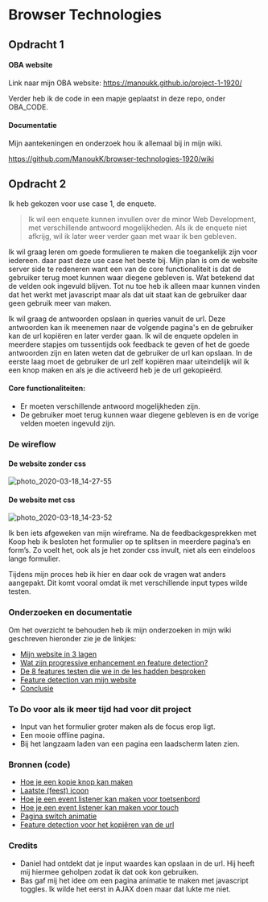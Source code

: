 # Browser Technologies 

## Opdracht 1
#### OBA website
Link naar mijn OBA website: https://manoukk.github.io/project-1-1920/

Verder heb ik de code in een mapje geplaatst in deze repo, onder OBA_CODE. 

#### Documentatie
Mijn aantekeningen en onderzoek hou ik allemaal bij in mijn wiki. 

https://github.com/ManoukK/browser-technologies-1920/wiki

## Opdracht 2
Ik heb gekozen voor use case 1, de enquete. 

> Ik wil een enquete kunnen invullen over de minor Web Development, met verschillende antwoord mogelijkheden. Als ik de enquete niet afkrijg, wil ik later weer verder gaan met waar ik ben gebleven.

Ik wil graag leren om goede formulieren te maken die toegankelijk zijn voor iedereen. daar past deze use case het beste bij. Mijn plan is om de website server side te redeneren want een van de core functionaliteit is dat de gebruiker terug moet kunnen waar diegene gebleven is. Wat betekend dat de velden ook ingevuld blijven. Tot nu toe heb ik alleen maar kunnen vinden dat het werkt met javascript maar als dat uit staat kan de gebruiker daar geen gebruik meer van maken. 

Ik wil graag de antwoorden opslaan in queries vanuit de url. Deze antwoorden kan ik meenemen naar de volgende pagina's en de gebruiker kan de url kopiëren en later verder gaan. Ik wil de enquete opdelen in meerdere stapjes om tussentijds ook feedback te geven of het de goede antwoorden zijn en laten weten dat de gebruiker de url kan opslaan. In de eerste laag moet de gebruiker de url zelf kopiëren maar uiteindelijk wil ik een knop maken en als je die activeerd heb je de url gekopieërd. 

#### Core functionaliteiten: 
- Er moeten verschillende antwoord mogelijkheden zijn. 
- De gebruiker moet terug kunnen waar diegene gebleven is en de vorige velden moeten ingevuld zijn. 

### De wireflow
#### De website zonder css
![photo_2020-03-18_14-27-55](https://user-images.githubusercontent.com/45541885/76965498-b08d2280-6924-11ea-9a1e-1015ae867de0.jpg)

#### De website met css
![photo_2020-03-18_14-23-52](https://user-images.githubusercontent.com/45541885/76965237-3d83ac00-6924-11ea-821e-7869d0743512.jpg)

Ik ben iets afgeweken van mijn wireframe. Na de feedbackgesprekken met Koop heb ik besloten het formulier op te splitsen in meerdere pagina’s en form’s. Zo voelt het, ook als je het zonder css invult, niet als een eindeloos lange formulier. 

Tijdens mijn proces heb ik hier en daar ook de vragen wat anders aangepakt. Dit komt vooral omdat ik met verschillende input types wilde testen. 

### Onderzoeken en documentatie 
Om het overzicht te behouden heb ik mijn onderzoeken in mijn wiki geschreven hieronder zie je de linkjes:
- [Mijn website in 3 lagen](https://github.com/ManoukK/browser-technologies-1920/wiki/De-website-in-3-lagen---opdracht-2)
- [Wat zijn progressive enhancement en feature detection?](https://github.com/ManoukK/browser-technologies-1920/wiki/Wat-zijn-progressive-enhancement-en-feature-detection%3F)
- [De 8 features testen die we in de les hadden besproken](https://github.com/ManoukK/browser-technologies-1920/wiki/8-features-testen---opdracht-2)
- [Feature detection van mijn website](https://github.com/ManoukK/browser-technologies-1920/wiki/Feature-detection---opdracht-2)
- [Conclusie](https://github.com/ManoukK/browser-technologies-1920/wiki/Conclusie)

### To Do voor als ik meer tijd had voor dit project
- Input van het formulier groter maken als de focus erop ligt. 
- Een mooie offline pagina.
- Bij het langzaam laden van een pagina een laadscherm laten zien. 

### Bronnen (code)
- [Hoe je een kopie knop kan maken](https://stackoverflow.com/questions/37658524/copying-text-of-textarea-in-clipboard-when-button-is-clicked)
- [Laatste (feest) icoon](https://thenounproject.com/search/?q=party&i=1098631)
- [Hoe je een event listener kan maken voor toetsenbord](https://developer.mozilla.org/en-US/docs/Web/API/Document/keypress_event)
- [Hoe je een event listener kan maken voor touch](https://developer.mozilla.org/en-US/docs/Web/API/Touch_events)
- [Pagina switch animatie](https://stackoverflow.com/questions/39513705/make-html-element-disappear-with-css-animation)
- [Feature detection voor het kopiëren van de url](https://stackoverflow.com/questions/36153898/how-to-detect-copy-to-clipboard-functionality-before-using-it)

### Credits 
- Daniel had ontdekt dat je input waardes kan opslaan in de url. Hij heeft mij hiermee geholpen zodat ik dat ook kon gebruiken. 
- Bas gaf mij het idee om een pagina animatie te maken met javascript toggles. Ik wilde het eerst in AJAX doen maar dat lukte me niet.


